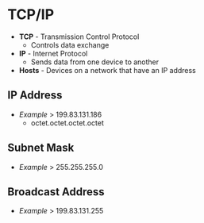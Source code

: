 # TCP/IP

- **TCP** - Transmission Control Protocol
    - Controls data exchange
- **IP** - Internet Protocol
    - Sends data from one device to another
- **Hosts** - Devices on a network that have an IP address

## IP Address

- *Example* > 199.83.131.186
    - octet.octet.octet.octet

## Subnet Mask

- *Example* > 255.255.255.0

## Broadcast Address

- *Example* > 199.83.131.255
